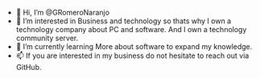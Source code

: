 - 👋 Hi, I’m @GRomeroNaranjo
- 👀 I’m interested in Business and technology so thats why I own a technology company about PC and software. And I own a technology community server.
- 🌱 I’m currently learning More about software to expand my knowledge.
- 📫 If you are interested in my business do not hesitate to reach out via GitHub.

<!---
GRomeroNaranjo/GRomeroNaranjo is a ✨ special ✨ repository because its `README.md` (this file) appears on your GitHub profile.
You can click the Preview link to take a look at your changes.
--->
